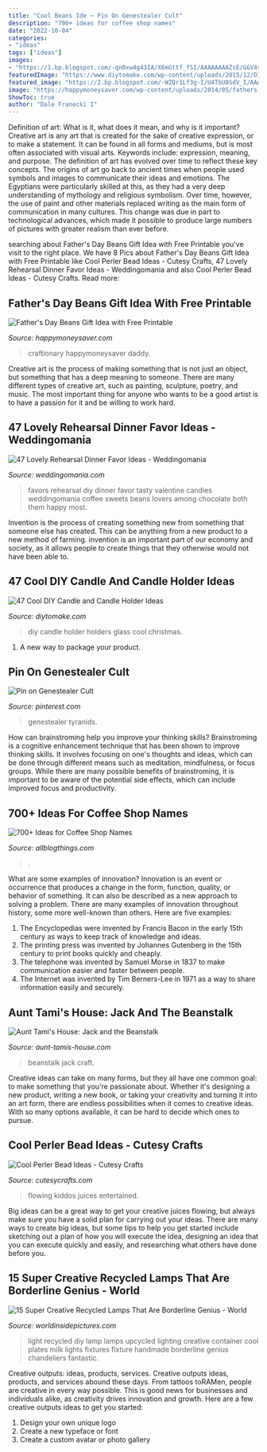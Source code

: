 ```yaml
---
title: "Cool Beans Ide ~ Pin On Genestealer Cult"
description: "700+ ideas for coffee shop names"
date: "2022-10-04"
categories:
- "ideas"
tags: ["ideas"]
images:
- "https://1.bp.blogspot.com/-qn0xw4g43IA/X6mGttf_fSI/AAAAAAAAZsE/GGV4sBZWV0UHzN_KRqRYLywkFYow10h7gCLcBGAsYHQ/s16000/12.jpg"
featuredImage: "https://www.diytomake.com/wp-content/uploads/2015/12/DIY-Beautiful-Christmas-Candels.jpg"
featured_image: "https://2.bp.blogspot.com/-WZQr1Lf3g-I/U4TbU8SdV_I/AAAAAAAAi-Y/zTTpQ3FtW0k/s1600/DSC_1721.JPG"
image: "https://happymoneysaver.com/wp-content/uploads/2014/05/fathers-day-yes.jpg"
ShowToc: true
author: "Dale Franecki I"
---
```



Definition of art: What is it, what does it mean, and why is it important?
Creative art is any art that is created for the sake of creative expression, or to make a statement. It can be found in all forms and mediums, but is most often associated with visual arts. Keywords include: expression, meaning, and purpose. The definition of art has evolved over time to reflect these key concepts.
The origins of art go back to ancient times when people used symbols and images to communicate their ideas and emotions. The Egyptians were particularly skilled at this, as they had a very deep understanding of mythology and religious symbolism. Over time, however, the use of paint and other materials replaced writing as the main form of communication in many cultures. This change was due in part to technological advances, which made it possible to produce large numbers of pictures with greater realism than ever before.

	

		
searching about Father&#039;s Day Beans Gift Idea with Free Printable you've visit to the right place. We have 8 Pics about Father&#039;s Day Beans Gift Idea with Free Printable like Cool Perler Bead Ideas - Cutesy Crafts, 47 Lovely Rehearsal Dinner Favor Ideas - Weddingomania and also Cool Perler Bead Ideas - Cutesy Crafts. Read more:
		
    
## Father&#039;s Day Beans Gift Idea With Free Printable

<img loading=lazy src="https://happymoneysaver.com/wp-content/uploads/2014/05/fathers-day-yes.jpg" onerror="this.onerror=null;this.src='https://tse1.mm.bing.net/th?id=OIP.kaYoDj1I6fYKkPQ6As3nqQHaL-&amp;pid=15.1';" alt="Father&#039;s Day Beans Gift Idea with Free Printable">

_Source: happymoneysaver.com_

>craftionary happymoneysaver daddy. 

	

Creative art is the process of making something that is not just an object, but something that has a deep meaning to someone. There are many different types of creative art, such as painting, sculpture, poetry, and music. The most important thing for anyone who wants to be a good artist is to have a passion for it and be willing to work hard.

    
## 47 Lovely Rehearsal Dinner Favor Ideas - Weddingomania

<img loading=lazy src="https://i.weddingomania.com/2015/08/assorted-candies-in-packs-with-tags-are-a-timeless-favor-idea-for-rehearsal-dinners-and-weddings.jpg" onerror="this.onerror=null;this.src='https://tse2.mm.bing.net/th?id=OIP.kq-YrUHa0KONcpssWflzogHaLH&amp;pid=15.1';" alt="47 Lovely Rehearsal Dinner Favor Ideas - Weddingomania">

_Source: weddingomania.com_

>favors rehearsal diy dinner favor tasty valentine candies weddingomania coffee sweets beans lovers among chocolate both them happy most. 

	

Invention is the process of creating something new from something that someone else has created. This can be anything from a new product to a new method of farming. invention is an important part of our economy and society, as it allows people to create things that they otherwise would not have been able to.

    
## 47 Cool DIY Candle And Candle Holder Ideas

<img loading=lazy src="https://www.diytomake.com/wp-content/uploads/2015/12/DIY-Beautiful-Christmas-Candels.jpg" onerror="this.onerror=null;this.src='https://tse2.mm.bing.net/th?id=OIP.d6aW653AohKORzu0Ajzd4wHaJ3&amp;pid=15.1';" alt="47 Cool DIY Candle and Candle Holder Ideas">

_Source: diytomake.com_

>diy candle holder holders glass cool christmas. 

	

1. A new way to package your product.

    
## Pin On Genestealer Cult

<img loading=lazy src="https://i.pinimg.com/736x/05/02/37/050237ebed76dd91c3dd1e2a2a3022cf.jpg" onerror="this.onerror=null;this.src='https://tse2.mm.bing.net/th?id=OIP.K4Zqzw_LHHQ3uN4v99g-9wHaNK&amp;pid=15.1';" alt="Pin on Genestealer Cult">

_Source: pinterest.com_

>genestealer tyranids. 

	

How can brainstroming help you improve your thinking skills?
Brainstroming is a cognitive enhancement technique that has been shown to improve thinking skills. It involves focusing on one's thoughts and ideas, which can be done through different means such as meditation, mindfulness, or focus groups. While there are many possible benefits of brainstroming, it is important to be aware of the potential side effects, which can include improved focus and productivity.

    
## 700+ Ideas For Coffee Shop Names

<img loading=lazy src="https://1.bp.blogspot.com/-qn0xw4g43IA/X6mGttf_fSI/AAAAAAAAZsE/GGV4sBZWV0UHzN_KRqRYLywkFYow10h7gCLcBGAsYHQ/s16000/12.jpg" onerror="this.onerror=null;this.src='https://tse4.mm.bing.net/th?id=OIP.Jn88uT10yEZT9S5u1nhVPwHaRO&amp;pid=15.1';" alt="700+ Ideas for Coffee Shop Names">

_Source: allblogthings.com_

>. 

	

What are some examples of innovation?
Innovation is an event or occurrence that produces a change in the form, function, quality, or behavior of something. It can also be described as a new approach to solving a problem. There are many examples of innovation throughout history, some more well-known than others. Here are five examples:
1. The Encyclopedias were invented by Francis Bacon in the early 15th century as ways to keep track of knowledge and ideas.
2. The printing press was invented by Johannes Gutenberg in the 15th century to print books quickly and cheaply.
3. The telephone was invented by Samuel Morse in 1837 to make communication easier and faster between people. 
4. The Internet was invented by Tim Berners-Lee in 1971 as a way to share information easily and securely. 

    
## Aunt Tami&#039;s House: Jack And The Beanstalk

<img loading=lazy src="https://2.bp.blogspot.com/-WZQr1Lf3g-I/U4TbU8SdV_I/AAAAAAAAi-Y/zTTpQ3FtW0k/s1600/DSC_1721.JPG" onerror="this.onerror=null;this.src='https://tse3.mm.bing.net/th?id=OIP.rlIKWXpsMZ6s34gGNGTw2wHaJV&amp;pid=15.1';" alt="Aunt Tami&#039;s House: Jack and the Beanstalk">

_Source: aunt-tamis-house.com_

>beanstalk jack craft. 

	

Creative ideas can take on many forms, but they all have one common goal: to make something that you're passionate about. Whether it's designing a new product, writing a new book, or taking your creativity and turning it into an art form, there are endless possibilities when it comes to creative ideas. With so many options available, it can be hard to decide which ones to pursue.

    
## Cool Perler Bead Ideas - Cutesy Crafts

<img loading=lazy src="https://cutesycrafts.com/wp-content/uploads/2020/04/perler-bean-ideas-pin-700x1050.png" onerror="this.onerror=null;this.src='https://tse3.mm.bing.net/th?id=OIP.y9Kyn8AvvlGLqc6-qJq90AHaLH&amp;pid=15.1';" alt="Cool Perler Bead Ideas - Cutesy Crafts">

_Source: cutesycrafts.com_

>flowing kiddos juices entertained. 

	

Big ideas can be a great way to get your creative juices flowing, but always make sure you have a solid plan for carrying out your ideas. There are many ways to create big ideas, but some tips to help you get started include sketching out a plan of how you will execute the idea, designing an idea that you can execute quickly and easily, and researching what others have done before you.

    
## 15 Super Creative Recycled Lamps That Are Borderline Genius - World

<img loading=lazy src="https://worldinsidepictures.com/wp-content/uploads/2014/12/44.jpg" onerror="this.onerror=null;this.src='https://tse1.mm.bing.net/th?id=OIP.Hkt5OAwCofRccy5hG79lkgHaH_&amp;pid=15.1';" alt="15 Super Creative Recycled Lamps That Are Borderline Genius - World">

_Source: worldinsidepictures.com_

>light recycled diy lamp lamps upcycled lighting creative container cool plates milk lights fixtures fixture handmade borderline genius chandeliers fantastic. 

	

Creative outputs: ideas, products, services.
Creative outputs ideas, products, and services abound these days. From tattoos toRAMen, people are creative in every way possible. This is good news for businesses and individuals alike, as creativity drives innovation and growth. Here are a few creative outputs ideas to get you started:
1. Design your own unique logo
2. Create a new typeface or font
3. Create a custom avatar or photo gallery

